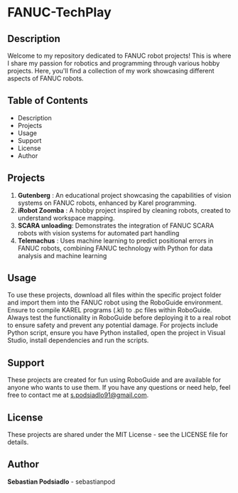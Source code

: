 # FANUC-TechPlay

## Description
Welcome to my repository dedicated to FANUC robot projects! This is where I share my passion for robotics and programming through various hobby projects. Here, you'll find a collection of my work showcasing different aspects of FANUC robots.

## Table of Contents
- Description
- Projects
- Usage
- Support
- License
- Author

## Projects
1. **Gutenberg**      : An educational project showcasing the capabilities of vision systems on FANUC robots, enhanced by Karel programming.
2. **iRobot Zoomba**  : A hobby project inspired by cleaning robots, created to understand workspace mapping.
3. **SCARA unloading**: Demonstrates the integration of FANUC SCARA robots with vision systems for automated part handling
4. **Telemachus**     :  Uses machine learning to predict positional errors in FANUC robots, combining FANUC technology with Python for data analysis and machine learning

## Usage
To use these projects, download all files within the specific project folder and import them into the FANUC robot using the RoboGuide environment. Ensure to compile KAREL programs (.kl) to .pc files within RoboGuide. Always test the functionality in RoboGuide before deploying it to a real robot to ensure safety and prevent any potential damage. For projects include Python script, ensure you have Python installed, open the project in Visual Studio, install dependencies and run the scripts.

## Support
These projects are created for fun using RoboGuide and are available for anyone who wants to use them. If you have any questions or need help, feel free to contact me at s.podsiadlo91@gmail.com.

## License
These projects are shared under the MIT License - see the LICENSE file for details.

## Author
**Sebastian Podsiadlo** - sebastianpod
